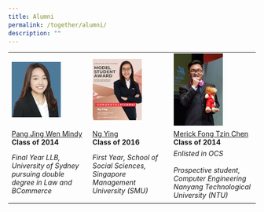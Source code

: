```yaml
---
title: Alumni
permalink: /together/alumni/
description: ""
---
```

|  |  |  |
| -------- | -------- | -------- |
| <img src="/images/Pang%20Jing%20Wen%20Mindy.png" style="width:100px;"/> | <img src="/images/alumni%20ng%20ying.jpg" style="width:100px;"/>  | <img src="/images/alumni%20merick.jpg" style="width:100px;"/> |
| [Pang Jing Wen Mindy](/files/Write-up%20for%20Alumni.pdf) <br> **Class of 2014** | [Ng Ying](/files/Write-up%20for%20Alumni2.pdf) <br> **Class of 2016** | [Merick Fong Tzin Chen](/files/Write-up%20for%20Alumni3.pdf) <br> **Class of 2014** |
| _Final Year LLB, University of Sydney pursuing double degree in Law and BCommerce_ | _First Year, School of Social Sciences, Singapore Management University (SMU)_ | _Enlisted in OCS_ <br> <br>_Prospective student, Computer Engineering Nanyang Technological University (NTU)_ | 
| | |